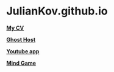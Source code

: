 # JulianKov.github.io

**[My CV](https://juliankov.github.io/rsschool-codejam1-cv/)**

**[Ghost Host](https://juliankov.github.io/markup-2018q3/)**

**[Youtube app](https://juliankov.github.io/youtube/)**

**[Mind Game](https://juliankov.github.io/MindGame/)**
